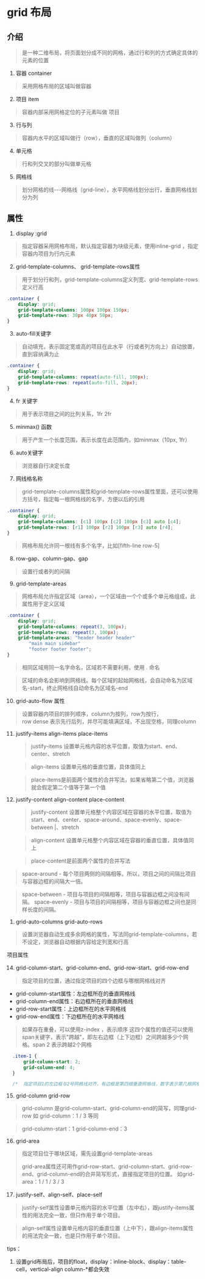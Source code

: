 # grid 布局

## 介绍

> 是一种二维布局，将页面划分成不同的网格，通过行和列的方式确定具体的元素的位置

01. 容器 container 

> 采用网格布局的区域叫做容器

02.  项目 item

> 容器内部采用网格定位的子元素叫做 项目

03. 行与列

> 容器内水平的区域叫做行（row），垂直的区域叫做列（column）

04. 单元格 

> 行和列交叉的部分叫做单元格

05. 网格线

> 划分网格的线---网格线（grid-line），水平网格线划分出行，垂直网格线划分为列

## 属性

01. display :grid

> 指定容器采用网格布局，默认指定容器为块级元素，使用inline-grid ，指定容器内项目为行内元素

02. grid-template-columns、 grid-template-rows属性

> 用于划分行和列，grid-template-columns定义列宽、grid-template-rows定义行高

```css
.container {
    display: grid;
    grid-template-columns: 100px 100px 150px;
    grid-template-rows: 30px 40px 50px;
}
```

03. auto-fill关键字

> 自动填充，表示固定宽或高的项目在此水平（行或者列方向上）自动放置，直到容纳满为止

```css
.container {
    display: grid;
    grid-template-columns: repeat(auto-fill, 100px);
    grid-template-rows: repeat(auto-fill, 20px);
}
```

04. fr 关键字
   > 用于表示项目之间的比列关系，1fr 2fr

05. minmax() 函数

> 用于产生一个长度范围，表示长度在此范围内，如minmax（10px, 1fr）

06. auto关键字

> 浏览器自行决定长度

07. 网线格名称
   >grid-template-columns属性和grid-template-rows属性里面，还可以使用方括号，指定每一根网格线的名字，方便以后的引用

```css
.container {
    display: grid;
    grid-template-columns: [c1] 100px [c2] 100px [c3] auto [c4];
    grid-template-rows: [r1] 100px [r2] 100px [r3] auto [r4];
}
```

> 网格布局允许同一根线有多个名字，比如[fifth-line row-5]

08. row-gap、column-gap、gap

> 设置行或者列的间隔

09. grid-template-areas 

> 网格布局允许指定区域（area），一个区域由一个个或多个单元格组成，此属性用于定义区域

```css
.container {
    display: grid;
    grid-template-columns: repeat(3, 100px);
    grid-template-rows: repeat(3, 100px);
    grid-template-areas: "header header header"
        "main main sidebar"
        "footer footer footer";
}
```

> 相同区域用同一名字命名，区域若不需要利用，使用 .  命名

 

> 区域的命名会影响到网格线。每个区域的起始网格线，会自动命名为区域名-start，终止网格线自动命名为区域名-end

 10. grid-auto-flow 属性  

> 设置容器内项目的排列顺序，column为按列，row为按行，  
> row dense 表示先行后列，并尽可能填满区域，不出现空格，同理column 

11. justify-items align-items  place-items
    >  justify-items 设置单元格内容的水平位置，取值为start、end、center、stretch

    > align-items 设置单元格的垂直位置，具体值同上

    > place-items是前面两个属性的合并写法，如果省略第二个值，浏览器就会假定第二个值等于第一个值

12. justify-content align-content place-content
    >  justify-content 设置单元格整个内容区域在容器的水平位置，取值为start、end、center、space-around、space-evenly、space-between |、stretch

    > align-content 设置单元格整个内容区域在容器的垂直位置，具体值同上
    
    > place-content是前面两个属性的合并写法

> space-around - 每个项目两侧的间隔相等。所以，项目之间的间隔比项目与容器边框的间隔大一倍。

> space-between - 项目与项目的间隔相等，项目与容器边框之间没有间隔。
> space-evenly - 项目与项目的间隔相等，项目与容器边框之间也是同样长度的间隔。

01.  grid-auto-columns grid-auto-rows
 > 设置浏览器自动生成多余网格的属性，写法同grid-template-columns，若不设定，浏览器自动根据内容给定列宽和行高

项目属性

14.  grid-column-start、grid-column-end、grid-row-start、grid-row-end

> 指定项目的位置，通过指定项目的四个边框与哪根网格线对齐

  + grid-column-start属性：左边框所在的垂直网格线
  + grid-column-end属性：右边框所在的垂直网格线
  + grid-row-start属性：上边框所在的水平网格线
  + grid-row-end属性：下边框所在的水平网格线
  
  >如果存在重叠，可以使用z-index ，表示顺序
   >这四个属性的值还可以使用span关键字，表示"跨越"，即左右边框（上下边框）之间跨越多少个网格。span 2 表示跨越2个网格

```css
  .item-1 {
      grid-column-start: 2;
      grid-column-end: 4;
  }

  /*  指定项目1的左边框与2号网格线对齐，有边框是第四根垂直网格线，数字表示第几根网格线，也可以指定为网格线的名字*/
```

15. grid-column grid-row

> grid-column 是grid-column-start、grid-column-end的简写，同理grid-row
> 如 grid-column：1 / 3 等同

> grid-column-start：1
> grid-column-end：3

16. grid-area

> 指定项目位于哪块区域，需先设置grid-template-areas
>  
> grid-area属性还可用作grid-row-start、grid-column-start、grid-row-end、grid-column-end的合并简写形式，直接指定项目的位置。 如grid-area：1 / 1 / 3 / 3 

17. justify-self、align-self、place-self
    

> justify-self属性设置单元格内容的水平位置（左中右），跟justify-items属性的用法完全一致，但只作用于单个项目。

> align-self属性设置单元格内容的垂直位置（上中下），跟align-items属性的用法完全一致，也是只作用于单个项目。

tips：
01.  设置grid布局后，项目的float，display：inline-block、display：table-cell，vertical-align column-*都会失效
